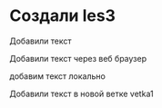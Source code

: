﻿# Создали les3


Добавили текст

Добавили текст через веб браузер


добавим текст локально 

Добавили текст в новой ветке vetka1